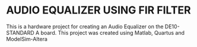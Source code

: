 # AUDIO EQUALIZER USING FIR FILTER
This is a hardware project for creating an Audio Equalizer on the DE10-STANDARD A board. This project was created using Matlab, Quartus and ModelSim-Altera

